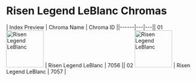# Risen Legend LeBlanc Chromas

| Index  Preview | Chroma Name | Chroma ID ||------|---|---|| 01  <img src='https://raw.communitydragon.org/latest/plugins/rcp-be-lol-game-data/global/default/v1/champion-chroma-images/7/7056.png' alt='Risen Legend LeBlanc' width='100'> | Risen Legend LeBlanc | 7056 || 02  <img src='https://raw.communitydragon.org/latest/plugins/rcp-be-lol-game-data/global/default/v1/champion-chroma-images/7/7057.png' alt='Risen Legend LeBlanc' width='100'> | Risen Legend LeBlanc | 7057 |